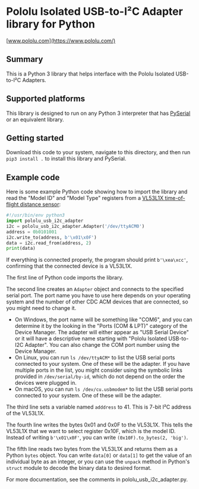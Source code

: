 # Pololu Isolated USB-to-I²C Adapter library for Python

[www.pololu.com](https://www.pololu.com/)

## Summary

This is a Python 3 library that helps interface with the
Pololu Isolated USB-to-I²C Adapters.


## Supported platforms

This library is designed to run on any Python 3 interpreter that has
[PySerial](https://pypi.org/project/pyserial/) or an equivalent library.


## Getting started

Download this code to your system, navigate to this directory, and then run
`pip3 install .` to install this library and PySerial.


## Example code

Here is some example Python code showing how to import the library and
read the "Model ID" and "Model Type" registers from a
[VL53L1X time-of-flight distance sensor][3415]:

```py
#!/usr/bin/env python3
import pololu_usb_i2c_adapter
i2c = pololu_usb_i2c_adapter.Adapter('/dev/ttyACM0')
address = 0b0101001
i2c.write_to(address, b'\x01\x0F')
data = i2c.read_from(address, 2)
print(data)
```

If everything is connected properly, the program should print
<code>b'\xea\xcc'</code>, confirming that the connected device is a VL53L1X.

The first line of Python code imports the library.

The second line creates an `Adapter` object and connects to the specified
serial port.  The port name you have to use here depends on your operating
system and the number of other CDC ACM devices that are connected, so you might
need to change it.

- On Windows, the port name will be something like "COM6", and you can
  determine it by the looking in the "Ports (COM & LPT)" category of the
  Device Manager.  The adapter will either appear as "USB Serial Device" or
  it will have a descriptive name starting with
  "Pololu Isolated USB-to-I2C Adapter".  You can also change the COM port
  number using the Device Manager.
- On Linux, you can run `ls /dev/ttyACM*` to list the USB serial ports connected
  to your system.  One of these will be the adapter.  If you have multiple
  ports in the list, you might consider using the symbolic links provided in
  `/dev/serial/by-id`, which do not depend on the order the devices were
  plugged in.
- On macOS, you can run `ls /dev/cu.usbmodem*` to list the USB serial ports
  connected to your system.  One of these will be the adapter.

The third line sets a variable named `adddress` to 41.  This is 7-bit
I²C address of the VL53L1X.

The fourth line writes the bytes 0x01 and 0x0F to the VL53L1X.  This tells
the VL53L1X that we want to select register 0x10F, which is the model ID.
Instead of writing <code>b'\x01\x0F'</code>, you can write
`(0x10F).to_bytes(2, 'big')`.

The fifth line reads two bytes from the VL53L1X and returns them as a Python
`bytes` object.  You can write `data[0]` or `data[1]` to get the value
of an individual byte as an integer, or you can use the `unpack` method in
Python's `struct` module to decode the binary data to desired format.

For more documentation, see the comments in pololu_usb_i2c_adapter.py.

[3415]: https://www.pololu.com/product/3415

